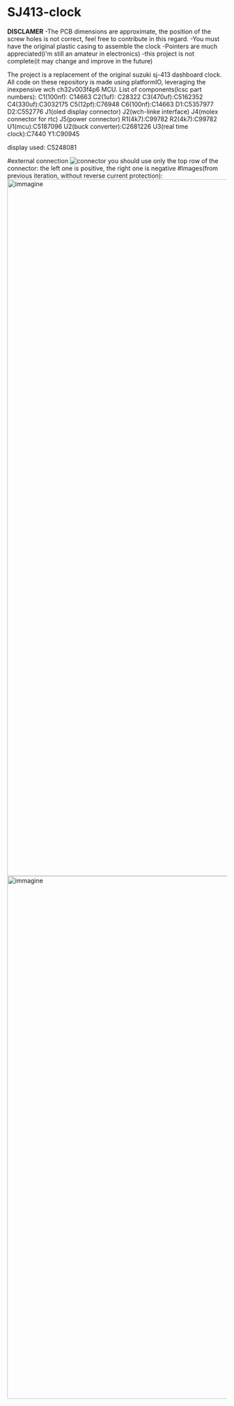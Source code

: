 # SJ413-clock
**DISCLAMER** 
-The PCB dimensions are approximate, the position of the screw holes is not correct, feel free to contribute in this regard.
-You must have the original plastic casing to assemble the clock
-Pointers are much appreciated(i'm still an amateur in electronics)
-this project is not complete(it may change and improve in the future)

The project is a replacement of the original suzuki sj-413 dashboard clock. All code on these repository is made using platformIO, leveraging the inexpensive wch ch32v003f4p6 MCU.
List of components(lcsc part numbers):
C1(100nf): C14663
C2(1uf): C28322
C3(470uf):C5162352
C4(330uf):C3032175
C5(12pf):C76948
C6(100nf):C14663
D1:C5357977
D2:C552776
J1(oled display connector)
J2(wch-linke interface)
J4(molex connector for rtc)
J5(power connector)
R1(4k7):C99782
R2(4k7):C99782
U1(mcu):C5187096
U2(buck converter):C2681226
U3(real time clock):C7440
Y1:C90945

display used: C5248081

#external connection
![connector](https://github.com/user-attachments/assets/f634ac46-edff-462f-b546-d8d522e51234)
you should use only the top row of the connector: the left one is positive, the right one is negative
#Images(from previous iteration, without reverse current protection):
<img width="1200" height="1599" alt="immagine" src="https://github.com/user-attachments/assets/d58e53ff-826d-4cfd-9c15-e057bd8b9c3c" />
<img width="1599" height="1200" alt="immagine" src="https://github.com/user-attachments/assets/8dba869d-be28-4118-909e-52b747826991" />


